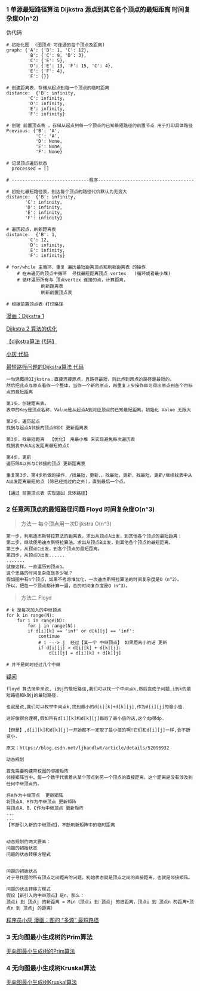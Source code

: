 ### 1 单源最短路径算法 Dijkstra 源点到其它各个顶点的最短距离 时间复杂度O(n^2)

伪代码
```
# 初始化图  (图顶点 可连通的每个顶点及距离)
graph: {'A': {'B': 1, 'C': 12},
        'B': {'C': 9, 'D': 3},
        'C': {'E': 5},
        'D': {'E': 13, 'F': 15, 'C': 4},
        'E': {'F': 4},
        'F': {}}

# 创建距离表，存储从起点到每一个顶点的临时距离
distance:  {'B': infinity,
	    'C': infinity,
	    'D': infinity,
	    'E': infinity,
	    'F': infinity}
            
# 创建 前置顶点表 ，存储从起点到每一个顶点的已知最短路径的前置节点 用于打印具体路径
Previous: {'B': 'A',
           'C': 'A',
           'D': None,
           'E': None,
           'F': None}
            
# 记录顶点遍历状态
  processed = []
  
# -----------------------------程序------------------------------------

# 初始化最短路径表，到达每个顶点的路径代价默认为无穷大
distance:  {'B': infinity,
	   'C': infinity,
	   'D': infinity,
	   'E': infinity,
	   'F': infinity}
            
# 遍历起点，刷新距离表
distance:  {'B': 1,
	    'C': 12,
	    'D': infinity,
	    'E': infinity,
	    'F': infinity}
            
# for/while 主循环，重复 遍历最短距离顶点和刷新距离表 的操作
	# 在未遍历的顶点中循环  寻找最短距离顶点 vertex   (循环或者最小堆)
	# 循环遍历所有与 顶点vertex 连接的点，计算距离，
	         刷新距离表
	         刷新前置顶点表
		 
# 根据前置顶点表 打印路径
```

[漫画：Dijkstra 1 ](https://mp.weixin.qq.com/s?__biz=MzIxMjE5MTE1Nw==&mid=2653197626&idx=1&sn=fca7472af006a7f8890ee84ad7cf1116&chksm=8c99e7e0bbee6ef6faa1a34160a5e135503425e37552e90dfca2fbc10f223dbf3b875e84e418&scene=21#wechat_redirect)

[Dijkstra 2 算法的优化](https://mp.weixin.qq.com/s?__biz=MzIxMjE5MTE1Nw==&mid=2653197794&idx=1&sn=8286ba52dd8e909197324148ffe6b7d7&chksm=8c99e738bbee6e2e16332dea4c5daef34dc2db6166149244c5406b1042c46d166e83e2e6f2df&scene=21#wechat_redirect)

[【dijkstra算法 代码】](https://www.cnblogs.com/chichung/p/10152307.html)

[小灰 代码](https://mp.weixin.qq.com/s?__biz=MzIxMjE5MTE1Nw==&mid=2653197794&idx=1&sn=8286ba52dd8e909197324148ffe6b7d7&chksm=8c99e738bbee6e2e16332dea4c5daef34dc2db6166149244c5406b1042c46d166e83e2e6f2df&scene=21#wechat_redirect)

[最短路径问题的Dijkstra算法 代码](https://github.com/qiwsir/algorithm/blob/master/dijkstra_algorithm.md)

```
一句话概括DIjkstra：直接连接原点，且路径最短，则此点到原点的路径是最短的，
然后把此点与原点看作一个整体，当作一个新的原点，再重复上步操作即可得出原点到各个目标点的最短距离

第1步，创建距离表。
表中的Key是顶点名称，Value是从起点A到对应顶点的已知最短距离。初始化 Value 无限大

第2步，遍历起点
找到与起点A邻接的顶点B和C 更新距离表

第3步，找最短距离  【优化】 用最小堆 来实现避免每次遍历表
找到表中从A出发距离最短的点C

第4步，更新
遍历除A以外与C邻接的顶点 更新距离表

重复第3步、第4步所做的操作，/找最短，更新，，找最短，更新，找最短，更新/继续找表中从A出发距离最短的点 (除已经找过的之外)，直到最后一个点。

【通过 前置顶点表 实现返回 具体路径】
```

### 2 任意两顶点的最短路径问题 Floyd 时间复杂度O(n^3)

> 方法一 每个顶点用一次Dijkstra  O(n^3)

    第一步，利用迪杰斯特拉算法的距离表，求出从顶点A出发，到其他各个顶点的最短距离：
    第二步，继续使用迪杰斯特拉算法，求出从顶点B出发，到其他各个顶点的最短距离。
    第三步，从顶点C出发，到各个顶点的最短距离。
    第四步，从顶点D出发......
    .......
    就像这样，一直遍历到顶点G。
    这个思路的时间复杂度是多少呢？
    假如图中有n个顶点，如果不考虑堆优化，一次迪杰斯特拉算法的时间复杂度是O（n^2）。
    所以，把每一个顶点都计算一遍，总的时间复杂度是O（n^3）。

> 方法二 Floyd 


```py3
# k 是每次加入的中继顶点
for k in range(N):
    for i in range(N):
        for j in range(N):
	    if d[i][k] == 'inf' or d[k][j] == 'inf':
	    	continue
            # i ---> j  经过【某一个 中继顶点】 如果距离小的话 更新 
            if d[i][j] > d[i][k] + d[k][j]:
                d[i][j] = d[i][k] + d[k][j]

# 并不是同时经过几个中继
```
[疑问](https://blog.csdn.net/ljhandlwt/article/details/52096932)
```
floyd 算法简单来说, i到j的最短路径,我们可以找一个中间点k,然后变成子问题,i到k的最短路径和k到j的最短路径.

也就是说,我们可以枚举中间点k,找到最小的d[i][k]+d[k][j],作为d[i][j]的最小值.

这好像很合理啊,假如所有d[i][k]和d[k][j]都取了最小值的话,这个dp很dp.

【但是】,d[i][k]和d[k][j]一开始都不一定取了最小值的啊!它们和d[i][j]一样,会不断变小.

原文：https://blog.csdn.net/ljhandlwt/article/details/52096932 
```

```
动态规划

首先需要构建带权图的邻接矩阵
邻接矩阵当中，每一个数字代表着从某个顶点到另一个顶点的直接距离，这个距离是没有涉及到任何中继顶点的。

将A作为中继顶点  更新矩阵
将顶点A、B作为中继顶点 更新矩阵
将顶点A、B、C作为中继顶点 更新矩阵
...
...
【不断引入新的中继顶点】，不断刷新矩阵中的临时距离


动态规划的两大要素：
问题的初始状态
问题的状态转移方程式


问题的初始状态
对于寻找图的所有顶点之间距离的问题，初始状态就是顶点之间的直接距离，也就是邻接矩阵。

问题的状态转移方程式
假设【新引入的中继顶点】是n，那么：
顶点i 到 顶点j 的新距离 = Min（顶点i 到 顶点j 的旧距离，顶点i 到 顶点n 的距离+顶点n 到 顶点j 的距离）
```

[程序员小灰 漫画：图的 “多源” 最短路径](https://mp.weixin.qq.com/s/qnPSzv_xWSZN0VpdUgwvMg)


### 3 无向图最小生成树的Prim算法

[无向图最小生成树的Prim算法](https://github.com/qiwsir/algorithm/blob/master/prim_algorithm.md)

### 4 无向图最小生成树Kruskal算法

[无向图最小生成树Kruskal算法](https://github.com/qiwsir/algorithm/blob/master/kruskal_algorithm.md)
